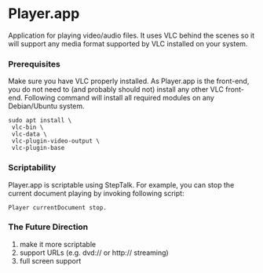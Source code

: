 # Player.app

Application for playing video/audio files. 
It uses VLC behind the scenes so it will support any media format supported by VLC installed on your system.

### Prerequisites

Make sure you have VLC properly installed.
As Player.app is the front-end, you do not need to (and probably should not) install any other VLC front-end.
Following command will install all required modules on any Debian/Ubuntu system.

```
sudo apt install \
 vlc-bin \
 vlc-data \
 vlc-plugin-video-output \
 vlc-plugin-base
```

### Scriptability

Player.app is scriptable using StepTalk.
For example, you can stop the current document playing by invoking following script:

```
Player currentDocument stop.
```

### The Future Direction

1. make it more scriptable
2. support URLs (e.g. dvd:// or http:// streaming)
3. full screen support
